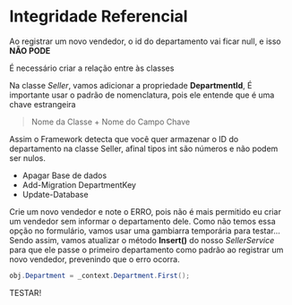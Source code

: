 # Integridade Referencial

Ao registrar um novo vendedor, o id do departamento vai ficar null, e isso **NÃO PODE**

É necessário criar a relação entre às classes

Na classe _Seller_, vamos adicionar a propriedade **DepartmentId**, 
É importante usar o padrão de nomenclatura, pois ele entende que é uma chave estrangeira

  > Nome da Classe + Nome do Campo Chave

Assim o Framework detecta que você quer armazenar o ID do departamento na classe Seller, 
afinal tipos int são números e não podem ser nulos. 

 - Apagar Base de dados
 - Add-Migration DepartmentKey
 - Update-Database

Crie um novo vendedor e note o ERRO, pois não é mais permitido eu criar um vendedor sem informar o departamento dele.
Como não temos essa opção no formulário, vamos usar uma gambiarra temporária para testar...
Sendo assim, vamos atualizar o método **Insert()** do nosso _SellerService_ para que ele passe o primeiro departamento como padrão ao 
registrar um novo vendedor, prevenindo que o erro ocorra.

```cs
obj.Department = _context.Department.First();
```

TESTAR!
